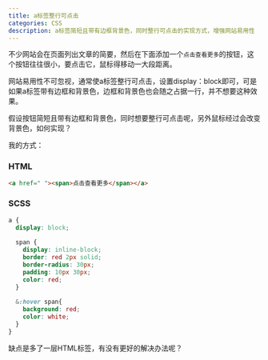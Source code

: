 ```yaml
---
title: a标签整行可点击
categories: CSS
description: a标签简短且带有边框背景色，同时整行可点击的实现方式，增强网站易用性
---
```


不少网站会在页面列出文章的简要，然后在下面添加一个`点击查看更多`的按钮，这个按钮往往很小，要点击它，鼠标得移动一大段距离。

网站易用性不可忽视，通常使a标签整行可点击，设置display：block即可，可是如果a标签带有边框和背景色，边框和背景色也会随之占据一行，并不想要这种效果。

假设按钮简短且带有边框和背景色，同时想要整行可点击呢，另外鼠标经过会改变背景色，如何实现？

我的方式：

### HTML

```html
<a href=" "><span>点击查看更多</span></a>
```

<!-- more -->

### SCSS

```scss
a {
  display: block;
  
  span {
    display: inline-block;
    border: red 2px solid;
    border-radius: 30px;
    padding: 10px 30px;
    color: red;
  }
  
  &:hover span{
    background: red;
    color: white;
  }
}
```

缺点是多了一层HTML标签，有没有更好的解决办法呢？